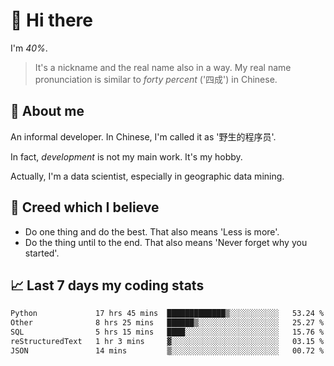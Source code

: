 # 👋 Hi there

I'm *40%*.

> It's a nickname and the real name also in a way.
> My real name pronunciation is similar to *forty percent* ('四成') in Chinese.

## :speech_balloon: About me

An informal developer. In Chinese, I'm called it as '野生的程序员'.

In fact, _development_ is not my main work. It's my hobby.

Actually, I'm a data scientist, especially in geographic data mining.

## :see_no_evil: Creed which I believe

- Do one thing and do the best. That also means 'Less is more'.
- Do the thing until to the end. That also means 'Never forget why you started'.

## :chart_with_upwards_trend: Last 7 days my coding stats

<!--START_SECTION:waka-->

```txt
Python             17 hrs 45 mins  █████████████▒░░░░░░░░░░░   53.24 %
Other              8 hrs 25 mins   ██████▒░░░░░░░░░░░░░░░░░░   25.27 %
SQL                5 hrs 15 mins   ████░░░░░░░░░░░░░░░░░░░░░   15.76 %
reStructuredText   1 hr 3 mins     ▓░░░░░░░░░░░░░░░░░░░░░░░░   03.15 %
JSON               14 mins         ▒░░░░░░░░░░░░░░░░░░░░░░░░   00.72 %
```

<!--END_SECTION:waka-->
